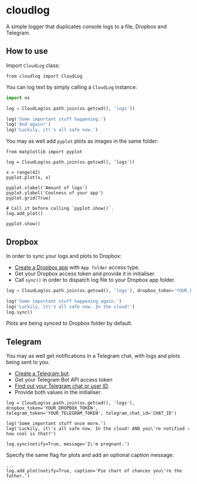 # cloudlog
A simple logger that duplicates console logs to a file, Dropbox and Telegram.

## How to use
Import `CloudLog` class:
```
from cloudlog import CloudLog
```

You can log text by simply calling a `CloudLog` instance:
```python
import os

log = CloudLog(os.path.join(os.getcwd(), 'logs'))

log('Some important stuff happening.')
log('And again!')
log('Luckily, it\'s all safe now.')
```

You may as well add `pyplot` plots as images in the same folder:
```
from matplotlib import pyplot

log = CloudLog(os.path.join(os.getcwd(), 'logs'))

x = range(42)
pyplot.plot(x, x)

pyplot.xlabel('Amount of logs')
pyplot.ylabel('Coolness of your app')
pyplot.grid(True)

# Call it before calling `pyplot.show()`.
log.add_plot()

pyplot.show()
```

## Dropbox
In order to sync your logs and plots to Dropbox: 
* [Create a Dropbox app](https://www.dropbox.com/developers/apps/create) with `App folder` access type.
* Get your Dropbox access token and provide it in initialiser.
* Call `sync()` in order to dispatch log file to your Dropbox app folder.

```python
log = CloudLog(os.path.join(os.getcwd(), 'logs'), dropbox_token='YOUR_DROPBOX_TOKEN_HERE')

log('Some important stuff happening again.')
log('Luckily, it\'s all safe now. In the cloud!')
log.sync()
```

Plots are being synced to Dropbox folder by default.

## Telegram
You may as well get notifications in a Telegram chat, with logs and plots being sent to you.
* [Create a Telegram bot](https://core.telegram.org/bots#creating-a-new-bot).
* Get your Telegram Bot API access token
* [Find out your Telegram chat or user ID](http://stackoverflow.com/a/32777943/300131).
* Provide both values in the initialiser.

```
log = CloudLog(os.path.join(os.getcwd(), 'logs'), dropbox_token='YOUR_DROPBOX_TOKEN', telegram_token='YOUR_TELEGRAM_TOKEN', telegram_chat_id='CHAT_ID')

log('Some important stuff once more.')
log('Luckily, it\'s all safe now. In the cloud! AND you\'re notified — how cool is that?')

log.sync(notify=True, message='I\'m pregnant.')
```

Specify the same flag for plots and add an optional caption message:
```
...
log.add_plot(notify=True, caption='Pie chart of chances you\'re the father.')
```
